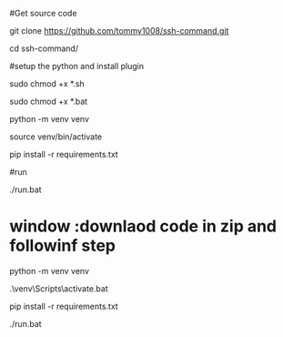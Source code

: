 #Get source code

git clone https://github.com/tommy1008/ssh-command.git

cd ssh-command/

#setup the python and install plugin

sudo chmod +x *.sh

sudo chmod +x *.bat 

python -m venv venv 

source venv/bin/activate 

pip install -r requirements.txt 

#run

./run.bat

window :downlaod code in zip  and followinf step
===
python -m venv venv 

.\venv\Scripts\activate.bat

pip install -r requirements.txt 

./run.bat
